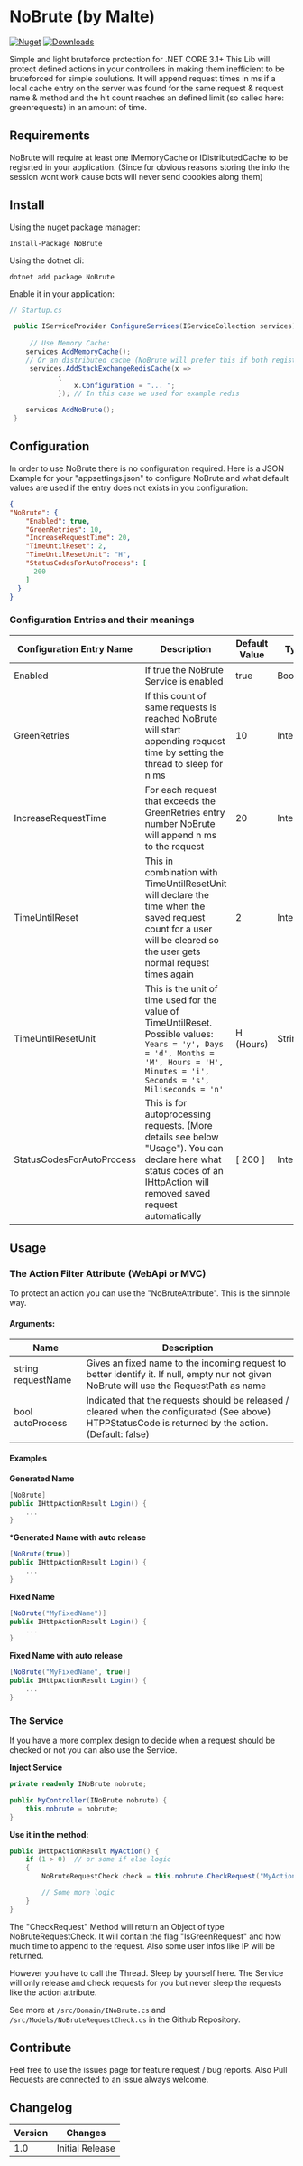 # NoBrute (by Malte)
[![Nuget](https://img.shields.io/nuget/v/NoBrute?style=for-the-badge)](https://www.nuget.org/packages/NoBrute/) [![Downloads](https://img.shields.io/nuget/dt/NoBrute?style=for-the-badge)](https://www.nuget.org/packages/NoBrute/)

Simple and light bruteforce protection for .NET CORE 3.1+
This Lib will protect defined actions in your controllers in making them inefficient to be bruteforced for simple soulutions.
It will append request times in ms if a local cache entry on the server was found for the same request & request name & method and the hit count reaches an defined limit (so called here: greenrequests) in an amount of time.

## Requirements
NoBrute will require at least one IMemoryCache or IDistributedCache to be regisrted in your application. (Since for obvious reasons storing the info the session wont work cause bots will never send coookies along them)

## Install
Using the nuget package manager:
```
Install-Package NoBrute
```

Using the dotnet cli:
```
dotnet add package NoBrute
```

Enable it in your application:
```C#
// Startup.cs

 public IServiceProvider ConfigureServices(IServiceCollection services) {
     
     // Use Memory Cache:
    services.AddMemoryCache();
    // Or an distributed cache (NoBrute will prefer this if both registered)
     services.AddStackExchangeRedisCache(x =>
            {
                x.Configuration = "... ";
            }); // In this case we used for example redis

    services.AddNoBrute();
 }
```


## Configuration
In order to use NoBrute there is no configuration required. Here is a JSON Example for your "appsettings.json" to configure NoBrute and what default values are used if the entry does not exists in you configuration:

```json
{
"NoBrute": {
    "Enabled": true,
    "GreenRetries": 10,
    "IncreaseRequestTime": 20,
    "TimeUntilReset": 2,
    "TimeUntilResetUnit": "H",
    "StatusCodesForAutoProcess": [
      200
    ]
  }
}
```
### Configuration Entries and their meanings

Configuration Entry Name | Description | Default Value | Type
------------ | ------------- | ------------- | -------------
Enabled | If true the NoBrute Service is enabled | true | Boolean
GreenRetries | If this count of same requests is reached NoBrute will start appending request time by setting the thread to sleep for n ms | 10 | Integer
IncreaseRequestTime | For each request that exceeds the  GreenRetries entry number NoBrute will append n ms to the request | 20 | Integer
TimeUntilReset | This in combination with TimeUntilResetUnit will declare the time when the saved request count for a user will be cleared so the user gets normal request times again | 2 | Integer
TimeUntilResetUnit | This is the unit of time used for the value of TimeUntilReset. Possible values: `Years = 'y', Days = 'd', Months = 'M', Hours = 'H', Minutes = 'i', Seconds = 's', Miliseconds = 'n'` | H (Hours) | String
StatusCodesForAutoProcess | This is for autoprocessing requests.  (More details see below "Usage"). You can declare here what status codes of an IHttpAction will removed saved request automatically | [ 200 ] | Integer[]


## Usage

### The Action Filter Attribute (WebApi or MVC)
To protect an action you can use the "NoBruteAttribute".
This is the simnple way.

#### Arguments:
Name | Description 
------------ | ------------
string requestName | Gives an fixed name to the incoming request to better identify it. If null, empty nur not given NoBrute will use the RequestPath as name
bool autoProcess  | Indicated that the requests should be released / cleared when the configurated (See above) HTPPStatusCode is returned by the action. (Default: false)

#### Examples
**Generated Name**
```C#
[NoBrute]
public IHttpActionResult Login() {
    ...
}
```

***Generated Name with auto release**
```C#
[NoBrute(true)]
public IHttpActionResult Login() {
    ...
}
```

**Fixed Name**
```C#
[NoBrute("MyFixedName")]
public IHttpActionResult Login() {
    ...
}
```

**Fixed Name  with auto release**
```C#
[NoBrute("MyFixedName", true)]
public IHttpActionResult Login() {
    ...
}
```


### The Service
If you have a more complex design to decide when a request should be checked or not you can also use the Service.

**Inject Service**
```C#
private readonly INoBrute nobrute;

public MyController(INoBrute nobrute) {
    this.nobrute = nobrute;
}
```

**Use it in the method:**

```C#
public IHttpActionResult MyAction() {
    if (1 > 0)  // or some if else logic
    {
        NoBruteRequestCheck check = this.nobrute.CheckRequest("MyActionRequestName");

        // Some more logic
    }
}

```

The "CheckRequest" Method will return an Object of type NoBruteRequestCheck.
It will contain the flag "IsGreenRequest" and how much time to append to the request.
Also some user infos like IP will be returned.

However you have to call the Thread. Sleep by yourself here. The Service will only release and check requests for you but never sleep the requests like the action attribute.

See more at `/src/Domain/INoBrute.cs` and `/src/Models/NoBruteRequestCheck.cs` in the Github Repository.

## Contribute
Feel free to use the issues page for feature request / bug reports.
Also Pull Requests are connected to an issue always welcome.


## Changelog

Version | Changes 
------------ | ------------
1.0 | Initial Release
